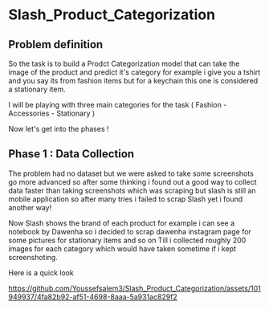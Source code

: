 # **Slash_Product_Categorization**

## **Problem definition**

So the task is to build a Prodct Categorization model that can take the image of the product and predict it's category for example i give you a tshirt and you say its from fashion items but for
a keychain this one is considered a stationary item.

I will be playing with three main categories for the task ( Fashion - Accessories - Stationary ) 

Now let's get into the phases !

## **Phase 1 : Data Collection**

The problem had no dataset but we were asked to take some screenshots go more advanced so after some thinking i found out a good way to collect data faster than taking screenshots
which was scraping but slash is still an mobile application so after many tries i failed to scrap Slash yet i found another way!

Now Slash shows the brand of each product for example i can see a notebook by Dawenha so i decided to scrap dawenha instagram page for some pictures for stationary items and so on
Till i collected roughly 200 images for each category which would have taken sometime if i kept screenshoting.

Here is a quick look

https://github.com/Youssefsalem3/Slash_Product_Categorization/assets/101949937/4fa82b92-af51-4698-8aaa-5a931ac829f2








